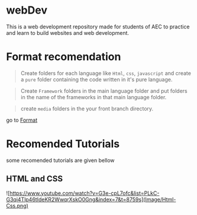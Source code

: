 # webDev
This is a web development repository made for students of AEC to practice and learn to build websites and web development.

# Format recomendation
> Create folders for each language like `Html`, `css`, `javascript` and create a `pure` folder containing the code written in it's pure language.

> Create `Framework` folders in the main language folder and put folders in the name of the frameworks in that main language folder.

>create `media` folders in the your front branch directory.

go to [Format](Format-recomendation)

# Recomended Tutorials
some recomended tutorials are given bellow

## HTML and CSS
![https://www.youtube.com/watch?v=G3e-cpL7ofc&list=PLkC-G3qi4Tlp46tIdeKR2WwqrXskO0Gng&index=7&t=8759s](Image/Html-Css.png)
